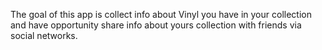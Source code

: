 The goal of this app is collect info about Vinyl you have in your collection and have opportunity share info
about yours collection with friends via social networks.